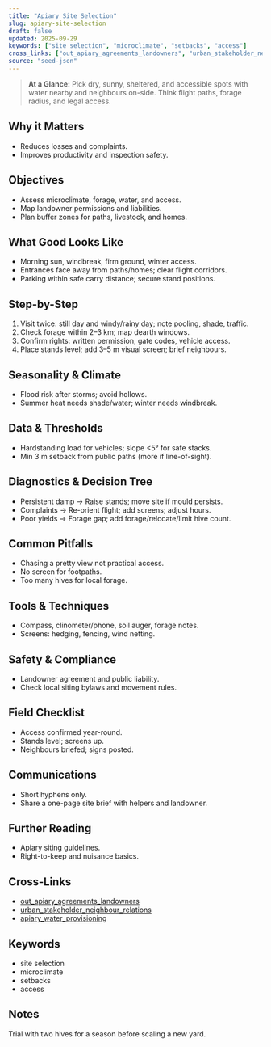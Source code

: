 ```yaml
---
title: "Apiary Site Selection"
slug: apiary-site-selection
draft: false
updated: 2025-09-29
keywords: ["site selection", "microclimate", "setbacks", "access"]
cross_links: ["out_apiary_agreements_landowners", "urban_stakeholder_neighbour_relations", "apiary_water_provisioning"]
source: "seed-json"
---
```


> **At a Glance:** Pick dry, sunny, sheltered, and accessible spots with water nearby and neighbours on-side. Think flight paths, forage radius, and legal access.

## Why it Matters
- Reduces losses and complaints.
- Improves productivity and inspection safety.

## Objectives
- Assess microclimate, forage, water, and access.
- Map landowner permissions and liabilities.
- Plan buffer zones for paths, livestock, and homes.

## What Good Looks Like
- Morning sun, windbreak, firm ground, winter access.
- Entrances face away from paths/homes; clear flight corridors.
- Parking within safe carry distance; secure stand positions.

## Step-by-Step
1) Visit twice: still day and windy/rainy day; note pooling, shade, traffic.
2) Check forage within 2–3 km; map dearth windows.
3) Confirm rights: written permission, gate codes, vehicle access.
4) Place stands level; add 3–5 m visual screen; brief neighbours.

## Seasonality & Climate
- Flood risk after storms; avoid hollows.
- Summer heat needs shade/water; winter needs windbreak.

## Data & Thresholds
- Hardstanding load for vehicles; slope <5° for safe stacks.
- Min 3 m setback from public paths (more if line-of-sight).

## Diagnostics & Decision Tree
- Persistent damp -> Raise stands; move site if mould persists.
- Complaints -> Re-orient flight; add screens; adjust hours.
- Poor yields -> Forage gap; add forage/relocate/limit hive count.

## Common Pitfalls
- Chasing a pretty view not practical access.
- No screen for footpaths.
- Too many hives for local forage.

## Tools & Techniques
- Compass, clinometer/phone, soil auger, forage notes.
- Screens: hedging, fencing, wind netting.

## Safety & Compliance
- Landowner agreement and public liability.
- Check local siting bylaws and movement rules.

## Field Checklist
- Access confirmed year-round.
- Stands level; screens up.
- Neighbours briefed; signs posted.

## Communications
- Short hyphens only.
- Share a one-page site brief with helpers and landowner.

## Further Reading
- Apiary siting guidelines.
- Right-to-keep and nuisance basics.

## Cross-Links
- [out_apiary_agreements_landowners](/topics/out-apiary-agreements-landowners/)
- [urban_stakeholder_neighbour_relations](/topics/urban-stakeholder-neighbour-relations/)
- [apiary_water_provisioning](/topics/apiary-water-provisioning/)

## Keywords
- site selection
- microclimate
- setbacks
- access

## Notes
Trial with two hives for a season before scaling a new yard.
